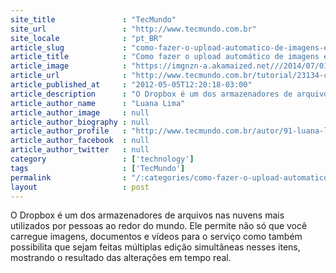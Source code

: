```yaml
---
site_title               : "TecMundo"
site_url                 : "http://www.tecmundo.com.br"
site_locale              : "pt_BR"
article_slug             : "como-fazer-o-upload-automatico-de-imagens-e-arquivos-para-o-dropbox"
article_title            : "Como fazer o upload automático de imagens e arquivos para o Dropbox"
article_image            : "https://imgnzn-a.akamaized.net///2014/07/01/01135007037356-t1200x480.jpg"
article_url              : "http://www.tecmundo.com.br/tutorial/23134-como-fazer-o-upload-automatico-de-imagens-e-arquivos-para-o-dropbox.htm"
article_published_at     : "2012-05-05T12:20:18-03:00"
article_description      : "O Dropbox é um dos armazenadores de arquivos nas nuvens mais utilizados por pessoas ao redor do mundo. Ele permite não só que você carregue imagens, documentos e vídeos para o serviço como também possibilita que sejam feitas múltiplas edição simultâneas nesses itens, mostrando o resultado das alterações em tempo real."
article_author_name      : "Luana Lima"
article_author_image     : null
article_author_biography : null
article_author_profile   : "http://www.tecmundo.com.br/autor/91-luana-lima/"
article_author_facebook  : null
article_author_twitter   : null
category                 : ['technology']
tags                     : ['TecMundo']
permalink                : "/:categories/como-fazer-o-upload-automatico-de-imagens-e-arquivos-para-o-dropbox/"
layout                   : post
---
```


O Dropbox é um dos armazenadores de arquivos nas nuvens mais utilizados por pessoas ao redor do mundo. Ele permite não só que você carregue imagens, documentos e vídeos para o serviço como também possibilita que sejam feitas múltiplas edição simultâneas nesses itens, mostrando o resultado das alterações em tempo real.
